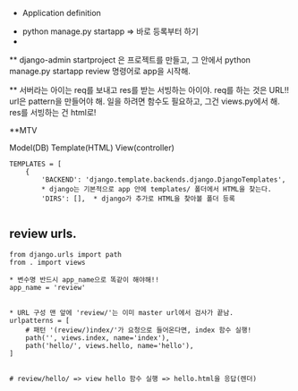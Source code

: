 * Application definition
- python manage.py startapp <App> => 바로 등록부터 하기
- 
** django-admin startproject <project-name>은 프로젝트를 만들고, 그 안에서 python manage.py startapp review 명령어로 app을 시작해.

** 서버라는 아이는 req를 보내고 res를 받는 서빙하는 아이야. 
req를 하는 것은 URL!! url은 pattern을 만들어야 해. 
일을 하려면 함수도 필요하고, 그건 views.py에서 해. 
res를 서빙하는 건 html로!


**MTV

Model(DB)
Template(HTML)
View(controller)

```
TEMPLATES = [
    {
        'BACKEND': 'django.template.backends.django.DjangoTemplates',
        * django는 기본적으로 app 안에 templates/ 폴더에서 HTML을 찾는다.
        'DIRS': [],  * django가 추가로 HTML을 찾아볼 폴더 등록


```


## review urls.

```
from django.urls import path
from . import views

* 변수명 반드시 app_name으로 똑같이 해야해!!
app_name = 'review'


* URL 구성 맨 앞에 'review/'는 이미 master url에서 검사가 끝남.
urlpatterns = [
    # 패턴 '(review/)index/'가 요청으로 들어온다면, index 함수 실행!
    path('', views.index, name='index'),
    path('hello/', views.hello, name='hello'),
]


# review/hello/ => view hello 함수 실행 => hello.html을 응답(렌더)
```